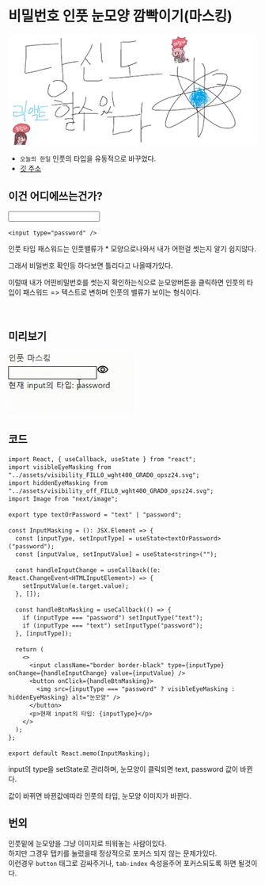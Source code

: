 # 비밀번호 인풋 눈모양 깜빡이기(마스킹)

![Alt text](../images/canIReactBG/%EB%8B%B9%EC%8B%A0%EB%8F%84%ED%95%A0%EC%88%98%EC%9E%88%EB%8B%A4%EB%A6%AC%EC%95%A1%ED%8A%B8.png)

- `오늘의 한일` 인풋의 타입을 유동적으로 바꾸었다.
- [깃 주소](https://github.com/muzi55/inputMasking)

## 이건 어디에쓰는건가?

<input type='password'>

```tsx
<input type="password" />
```

인풋 타입 패스워드는 인풋밸류가 \* 모양으로나와서 내가 어떤걸 썻는지 알기 쉽지않다.

그래서 비밀번호 확인등 하다보면 틀리다고 나올때가있다.

이럴때 내가 어떤비밀번호를 썻는지 확인하는식으로 눈모양버튼을 클릭하면 인풋의 타입이 패스워드 => 텍스트로 변하며 인풋의 밸류가 보이는 형식이다.
<br/>
<br/>
<br/>

## 미리보기

![Alt text](images/0924/%EC%9D%B8%ED%92%8B%EB%A7%88%EC%8A%A4%ED%82%B9.gif)

## 코드

```tsx
import React, { useCallback, useState } from "react";
import visibleEyeMasking from "../assets/visibility_FILL0_wght400_GRAD0_opsz24.svg";
import hiddenEyeMasking from "../assets/visibility_off_FILL0_wght400_GRAD0_opsz24.svg";
import Image from "next/image";

export type textOrPassword = "text" | "password";

const InputMasking = (): JSX.Element => {
  const [inputType, setInputType] = useState<textOrPassword>("password");
  const [inputValue, setInputValue] = useState<string>("");

  const handleInputChange = useCallback((e: React.ChangeEvent<HTMLInputElement>) => {
    setInputValue(e.target.value);
  }, []);

  const handleBtnMasking = useCallback(() => {
    if (inputType === "password") setInputType("text");
    if (inputType === "text") setInputType("password");
  }, [inputType]);

  return (
    <>
      <input className="border border-black" type={inputType} onChange={handleInputChange} value={inputValue} />
      <button onClick={handleBtnMasking}>
        <img src={inputType === "password" ? visibleEyeMasking : hiddenEyeMasking} alt="눈모양" />
      </button>
      <p>현재 input의 타입: {inputType}</p>
    </>
  );
};

export default React.memo(InputMasking);
```

input의 type을 setState로 관리하며, 눈모양이 클릭되면 text, password 값이 바뀐다.

값이 바뀌면 바뀐값에따라 인풋의 타입, 눈모양 이미지가 바뀐다.
<br/>

## 번외

인풋밑에 눈모양을 그냥 이미지로 띄워놓는 사람이있다.<br/>
하지만 그경우 탭키를 눌렀을때 정상적으로 포커스 되지 않는 문제가있다.<br/>
이런경우 `button` 태그로 감싸주거나, `tab-index` 속성을주어 포커스되도록 하면 될것이다.
